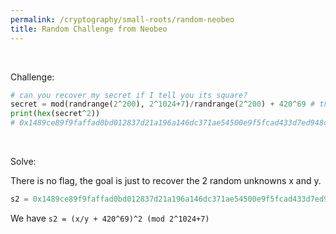 ```yaml
---
permalink: /cryptography/small-roots/random-neobeo
title: Random Challenge from Neobeo
---
```


<br>


Challenge:

```python
# can you recover my secret if I tell you its square?
secret = mod(randrange(2^200), 2^1024+7)/randrange(2^200) + 420^69 # this is sage, obviously
print(hex(secret^2))
# 0x1489ce89f9faffad0bd012837d21a196a146dc371ae54500e9f5fcad433d7ed948ca01a1bdbcee935e62b8b0d9c231ca89a79983778c0ff59babe8ff7b83c922e79910aaef38a442eb9b151aa04ab2233f59c7011b3949986c7d847852a6f1fd71698c48088a2c4cdd17894e385170a219cbc1c93fe343619b67c08c9f03d6c3
```


<br>


Solve:

There is no flag, the goal is just to recover the 2 random unknowns x and y. 

```python
s2 = 0x1489ce89f9faffad0bd012837d21a196a146dc371ae54500e9f5fcad433d7ed948ca01a1bdbcee935e62b8b0d9c231ca89a79983778c0ff59babe8ff7b83c922e79910aaef38a442eb9b151aa04ab2233f59c7011b3949986c7d847852a6f1fd71698c48088a2c4cdd17894e385170a219cbc1c93fe343619b67c08c9f03d6c3
```

We have `s2 = (x/y + 420^69)^2 (mod 2^1024+7)`

